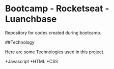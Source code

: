 # Bootcamp - Rocketseat - Luanchbase

Repository for codes created during bootcamp.

##Technology

Here are some Technologies used in this project.

*Javascript
*HTML
*CSS
